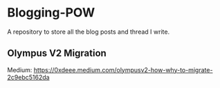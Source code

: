 # Blogging-POW

A repository to store all the blog posts and thread I write.

## Olympus V2 Migration

Medium: <https://0xdeee.medium.com/olympusv2-how-why-to-migrate-2c9ebc5162da>
